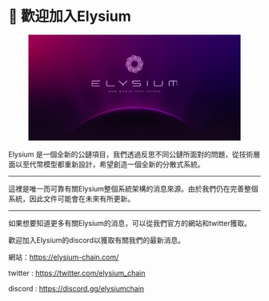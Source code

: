 # 💜 歡迎加入Elysium

<figure><img src=".gitbook/assets/Elysium Cover.webp" alt=""><figcaption></figcaption></figure>

Elysium 是一個全新的公鏈項目，我們透過反思不同公鏈所面對的問題，從技術層面以至代幣模型都重新設計，希望創造一個全新的分散式系統。
*****
這裡是唯一而可靠有關Elysium整個系統架構的消息來源。由於我們仍在完善整個系統，因此文件可能會在未來有所更新。
*****
如果想要知道更多有關Elysium的消息，可以從我們官方的網站和twitter獲取。

歡迎加入Elysium的discord以獲取有關我們的最新消息。

網站：https://elysium-chain.com/

twitter : https://twitter.com/elysium_chain

discord : https://discord.gg/elysiumchain
